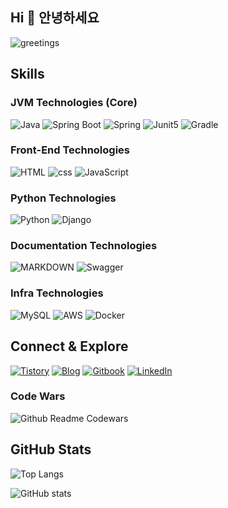 ## Hi 👋 안녕하세요 

![greetings](https://readme-typing-svg.demolab.com?font=Fira+Code&pause=1000&width=650&lines=I'm+Albert!+I+love+challenges+and+growth+%F0%9F%91%8A%F0%9F%91%8A)

## Skills
### JVM Technologies (Core)
![Java](https://img.shields.io/badge/java-%23ED8B00.svg?style=for-the-badge&logo=java&logoColor=white)
![Spring Boot](https://img.shields.io/badge/sprint%20boot-green?style=for-the-badge&logo=springboot)
![Spring](https://img.shields.io/badge/spring-%236DB33F.svg?style=for-the-badge&logo=spring&logoColor=white)
![Junit5](https://img.shields.io/badge/Junit5-dc524a?style=for-the-badge&logo=junit5)
![Gradle](https://img.shields.io/badge/Gradle-02303A.svg?style=for-the-badge&logo=Gradle&logoColor=white)

### Front-End Technologies
![HTML](https://img.shields.io/badge/HTML-239120?style=for-the-badge&logo=html5&logoColor=white)
![css](https://img.shields.io/badge/CSS-239120?&style=for-the-badge&logo=css3&logoColor=white)
![JavaScript](https://img.shields.io/badge/javascript-%23323330.svg?style=for-the-badge&logo=javascript&logoColor=%23F7DF1E)

### Python Technologies
![Python](https://img.shields.io/badge/python-3670A0?style=for-the-badge&logo=python&logoColor=ffdd54)
![Django](https://img.shields.io/badge/Django-092E20?style=for-the-badge&logo=django&logoColor=white)

### Documentation Technologies
![MARKDOWN](https://img.shields.io/badge/Markdown-000000?style=for-the-badge&logo=markdown&logoColor=white)
![Swagger](https://img.shields.io/badge/-Swagger-%23Clojure?style=for-the-badge&logo=swagger&logoColor=white)

### Infra Technologies
![MySQL](https://img.shields.io/badge/MySQL-00000F?style=for-the-badge&logo=mysql&logoColor=white)
![AWS](https://img.shields.io/badge/Amazon_AWS-232F3E?style=for-the-badge&logo=amazon-aws&logoColor=white)
![Docker](https://img.shields.io/badge/docker-%230db7ed.svg?style=for-the-badge&logo=docker&logoColor=white)

## Connect & Explore

[![Tistory](https://img.shields.io/badge/Blog-FF5544?style=for-the-badge&logo=tistory)](https://albertblog.tistory.com/)
[![Blog](https://img.shields.io/badge/Blog-blue?style=for-the-badge&label=Web)](https://blog.albert-im.com/starter.html)
[![Gitbook](https://img.shields.io/badge/old%20blog-grey?style=for-the-badge&logo=gitbook)](https://gitbook.albert-im.com/)
[![LinkedIn](https://img.shields.io/badge/LinkedIn-blue?style=for-the-badge&logo=linkedin)](https://www.linkedin.com/in/albertimkr/)

### Code Wars
![Github Readme Codewars](https://codewars-stats-ignacio-cuadra.vercel.app/?username=AlbertImKr)

## GitHub Stats

![Top Langs](https://github-readme-stats.vercel.app/api/top-langs/?username=AlbertImKr&layout=compact)

![GitHub stats](https://github-readme-stats.vercel.app/api?username=AlbertImKr&count_private=true&show_icons=true)
